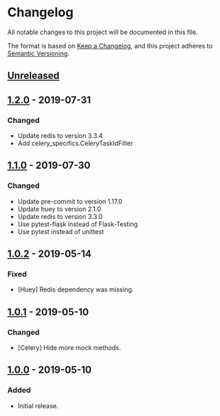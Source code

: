 # Changelog
All notable changes to this project will be documented in this file.

The format is based on [Keep a Changelog](https://keepachangelog.com/en/1.0.0/),
and this project adheres to [Semantic Versioning](https://semver.org/spec/v2.0.0.html).

## [Unreleased]

## [1.2.0] - 2019-07-31
### Changed
- Update redis to version 3.3.4
- Add celery_specifics.CeleryTaskIdFilter

## [1.1.0] - 2019-07-30
### Changed
- Update pre-commit to version 1.17.0
- Update huey to version 2.1.0
- Update redis to version 3.3.0
- Use pytest-flask instead of Flask-Testing
- Use pytest instead of unittest

## [1.0.2] - 2019-05-14
### Fixed
- [Huey] Redis dependency was missing.

## [1.0.1] - 2019-05-10
### Changed
- [Celery] Hide more mock methods.

## [1.0.0] - 2019-05-10
### Added
- Initial release.

[Unreleased]: https://github.tools.digital.engie.com/GEM-Py/flasynk/compare/v1.2.0...HEAD
[1.2.0]: https://github.tools.digital.engie.com/GEM-Py/flasynk/compare/v1.1.0...v1.2.0
[1.1.0]: https://github.tools.digital.engie.com/GEM-Py/flasynk/compare/v1.0.2...v1.1.0
[1.0.2]: https://github.tools.digital.engie.com/GEM-Py/flasynk/compare/v1.0.1...v1.0.2
[1.0.1]: https://github.tools.digital.engie.com/GEM-Py/flasynk/compare/v1.0.0...v1.0.1
[1.0.0]: https://github.tools.digital.engie.com/GEM-Py/flasynk/releases/tag/v1.0.0
